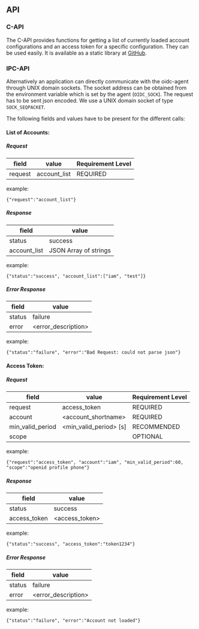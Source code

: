 ## API
### C-API
The C-API provides functions for getting a list of currently loaded account 
configurations and an access token for a specific configuration. They can be 
used easily. It is available as a static library at [GitHub](https://github.com/indigo-dc/oidc-agent/releases).

### IPC-API
Alternatively an application can directly communicate with the oidc-agent through UNIX domain sockets. The socket address can be obtained from the environment variable which is set by the agent (```OIDC_SOCK```). The request has to be sent json encoded. We use a UNIX domain socket of type ```SOCK_SEQPACKET```.

The following fields and values have to be present for the different calls:

#### List of Accounts:
##### Request
| field   | value         | Requirement Level |
|---------|---------------|-------------------|
| request | account_list  | REQUIRED          |

example:
```
{"request":"account_list"}
```

##### Response
| field         | value                 |
|---------------|-----------------------|
| status        | success               |
| account_list  | JSON Array of strings |

example:
```
{"status":"success", "account_list":["iam", "test"]}
```

##### Error Response
| field  | value               |
|--------|---------------------|
| status | failure             |
| error  | <error_description> |

example:
```
{"status":"failure", "error":"Bad Request: could not parse json"}
```

#### Access Token:
##### Request
| field            | value                            | Requirement Level |
|------------------|----------------------------------|-------------------|
| request          | access_token                     | REQUIRED          |
| account          | <account_shortname>              | REQUIRED          |
| min_valid_period | <min_valid_period> [s]           | RECOMMENDED       |
| scope            | <space delimited list of scopes> | OPTIONAL          |

example:
```
{"request":"access_token", "account":"iam", "min_valid_period":60,
"scope":"openid profile phone"}
```

##### Response
| field        | value          |
|--------------|----------------|
| status       | success        |
| access_token | <access_token> |

example:
```
{"status":"success", "access_token":"token1234"}
```

##### Error Response
| field  | value               |
|--------|---------------------|
| status | failure             |
| error  | <error_description> |

example:
```
{"status":"failure", "error":"Account not loaded"}
```
